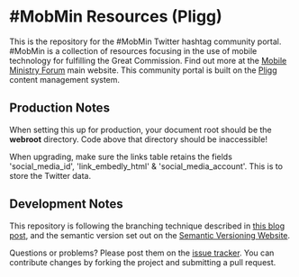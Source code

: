 #MobMin Resources (Pligg)
=========================

This is the repository for the #MobMin Twitter hashtag community portal.  #MobMin is a collection of resources focusing in the use of mobile technology for fulfilling the Great Commission.  Find out more at the [Mobile Ministry Forum](http://mobileministryforum.org) main website.  This community portal is built on the [Pligg](http://pligg.com) content management system.

Production Notes
----------------

When setting this up for production,  your document root should be the **webroot** directory.  Code above that directory should be inaccessible!

When upgrading,  make sure the links table retains the fields 'social_media_id', 'link_embedly_html' & 'social_media_account'.  This is to store the Twitter data.

Development Notes
-----------------

This repository is following the branching technique described in [this blog post](http://nvie.com/posts/a-successful-git-branching-model/), and the semantic version set out on the [Semantic Versioning Website](http://semver.org/).

Questions or problems? Please post them on the [issue tracker](https://github.com/MissionalDigerati/mobmin_community/issues). You can contribute changes by forking the project and submitting a pull request.
